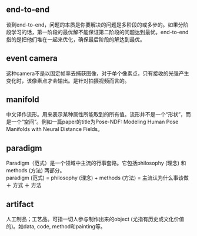 ## end-to-end
谈到end-to-end，问题的本质是你要解决的问题是多阶段的或多步的。如果分阶段学习的话，第一阶段的最优解不能保证第二阶段的问题达到最优。end-to-end指的是把他们堆在一起来优化，确保最后阶段的解达到最优。
## event camera
这种camera不是以固定帧率去捕获图像，对于单个像素点，只有接收的光强产生变化时，该像素点才会输出。是针对拍摄视频而言的。
## manifold 
中文译作流形。用来表示某种属性所能取到的所有值。流形并不是一个“形状”，而是一个“空间”。例如一篇paper的title为Pose-NDF: Modeling Human Pose Manifolds with Neural Distance Fields。
## paradigm
Paradigm（范式）是一个领域中主流的行事套路。它包括philosophy (理念) 和 methods (方法) 两部分。  
paradigm (范式) = philosophy (理念) + methods (方法) = 主流认为什么事该做 ＋ 方式 ＋ 方法
## artifact
人工制品；工艺品。可指一切人参与制作出来的object (尤指有历史或文化价值的)。如data, code, method和painting等。
